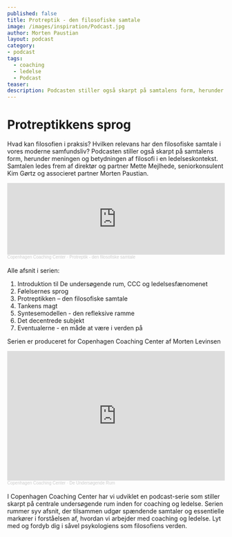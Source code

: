 ```yaml
---
published: false
title: Protreptik - den filosofiske samtale
image: /images/inspiration/Podcast.jpg
author: Morten Paustian
layout: podcast
category:
- podcast
tags:
  - coaching
  - ledelse
  - Podcast
teaser: 
description: Podcasten stiller også skarpt på samtalens form, herunder meningen og betydningen af filosofi i en ledelseskontekst. Samtalen ledes frem af direktør og partner Mette Mejlhede, seniorkonsulent Kim Gørtz og associeret partner Morten Paustian.
---
```


# Protreptikkens sprog
Hvad kan filosofien i praksis? Hvilken relevans har den filosofiske samtale i vores moderne samfundsliv? Podcasten stiller også skarpt på samtalens form, herunder meningen og betydningen af filosofi i en ledelseskontekst. Samtalen ledes frem af direktør og partner Mette Mejlhede, seniorkonsulent Kim Gørtz og associeret partner Morten Paustian.

<iframe width="100%" height="166" scrolling="no" frameborder="no" allow="autoplay" src="https://w.soundcloud.com/player/?url=https%3A//api.soundcloud.com/tracks/701510497&color=%234c4c4c&auto_play=false&hide_related=false&show_comments=true&show_user=true&show_reposts=false&show_teaser=true"></iframe><div style="font-size: 10px; color: #cccccc;line-break: anywhere;word-break: normal;overflow: hidden;white-space: nowrap;text-overflow: ellipsis; font-family: Interstate,Lucida Grande,Lucida Sans Unicode,Lucida Sans,Garuda,Verdana,Tahoma,sans-serif;font-weight: 100;"><a href="https://soundcloud.com/cccpodcastdur" title="Copenhagen Coaching Center" target="_blank" style="color: #cccccc; text-decoration: none;">Copenhagen Coaching Center</a> · <a href="https://soundcloud.com/cccpodcastdur/protraeptik-den-filosofiske-samtale" title="Protreptik - den filosofiske samtale" target="_blank" style="color: #cccccc; text-decoration: none;">Protreptik - den filosofiske samtale</a></div>
<br>
Alle afsnit i serien:

1.	Introduktion til De undersøgende rum, CCC og ledelsesfænomenet
2.	Følelsernes sprog
3.	Protreptikken – den filosofiske samtale 
4.	Tankens magt
5.	Syntesemodellen - den refleksive ramme
6.	Det decentrede subjekt 
7.	Eventualerne - en måde at være i verden på

Serien er produceret for Copenhagen Coaching Center af Morten Levinsen

<iframe width="100%" height="300" scrolling="no" frameborder="no" allow="autoplay" src="https://w.soundcloud.com/player/?url=https%3A//api.soundcloud.com/playlists/907692835&color=%234c4c4c&auto_play=false&hide_related=false&show_comments=true&show_user=true&show_reposts=false&show_teaser=true&visual=true"></iframe><div style="font-size: 10px; color: #cccccc;line-break: anywhere;word-break: normal;overflow: hidden;white-space: nowrap;text-overflow: ellipsis; font-family: Interstate,Lucida Grande,Lucida Sans Unicode,Lucida Sans,Garuda,Verdana,Tahoma,sans-serif;font-weight: 100;"><a href="https://soundcloud.com/cccpodcastdur" title="Copenhagen Coaching Center" target="_blank" style="color: #cccccc; text-decoration: none;">Copenhagen Coaching Center</a> · <a href="https://soundcloud.com/cccpodcastdur/sets/de-undersogende-rum" title="De Undersøgende Rum" target="_blank" style="color: #cccccc; text-decoration: none;">De Undersøgende Rum</a></div>
<br>
I Copenhagen Coaching Center har vi udviklet en podcast-serie som stiller skarpt på centrale undersøgende rum inden for coaching og ledelse. Serien rummer syv afsnit, der tilsammen udgør spændende samtaler og essentielle markører i forståelsen af, hvordan vi arbejder med coaching og ledelse. Lyt med og fordyb dig i såvel psykologiens som filosofiens verden.